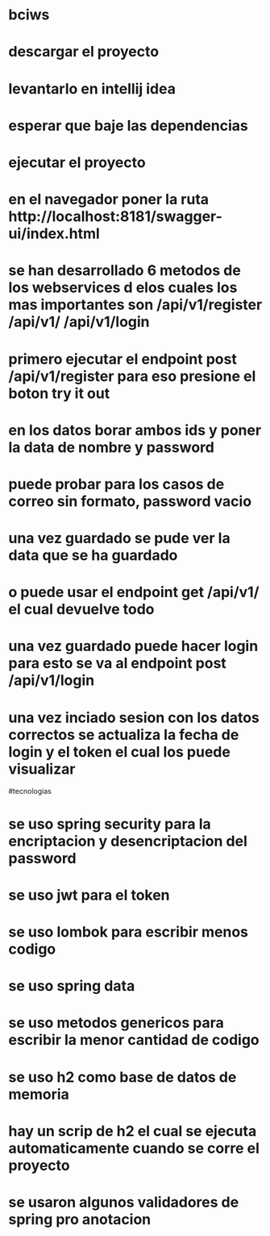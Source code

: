 # bciws

# descargar el proyecto
# levantarlo en intellij idea
# esperar que baje las dependencias
# ejecutar el proyecto
# en el navegador poner la ruta  http://localhost:8181/swagger-ui/index.html
# se han desarrollado 6 metodos de los webservices d elos cuales los mas importantes son /api/v1/register  /api/v1/   /api/v1/login
# primero ejecutar el endpoint post /api/v1/register para eso presione el boton try it out
# en los datos borar ambos ids y poner la data de nombre y password
# puede probar para los casos de correo sin formato, password vacio
# una vez guardado se pude ver la data que se ha guardado
# o puede usar el endpoint get /api/v1/ el cual devuelve todo
# una vez guardado puede hacer login para esto se va al endpoint post /api/v1/login
# una vez inciado sesion con los datos correctos se actualiza la fecha de login y el token el cual los puede visualizar


#tecnologias
# se uso spring security para la encriptacion y desencriptacion del password
# se uso jwt para el token
# se uso lombok para escribir menos codigo
# se uso spring data
# se uso metodos genericos para escribir la menor cantidad de codigo
# se uso h2 como base de datos de memoria
# hay un scrip de h2 el cual se ejecuta automaticamente cuando se corre el proyecto
# se usaron algunos validadores de spring pro anotacion
